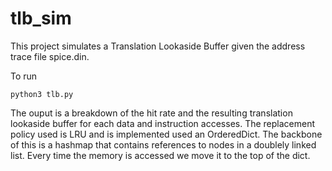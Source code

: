 # tlb_sim
This project simulates a Translation Lookaside Buffer given the address trace file spice.din. 

To run
```
python3 tlb.py
```

The ouput is a breakdown of the hit rate and the resulting translation lookaside buffer for each data and instruction accesses. The replacement policy used is LRU and is implemented used an OrderedDict. The backbone of this is a hashmap that contains references to nodes in a doublely linked list. Every time the memory is accessed we move it to the top of the dict.